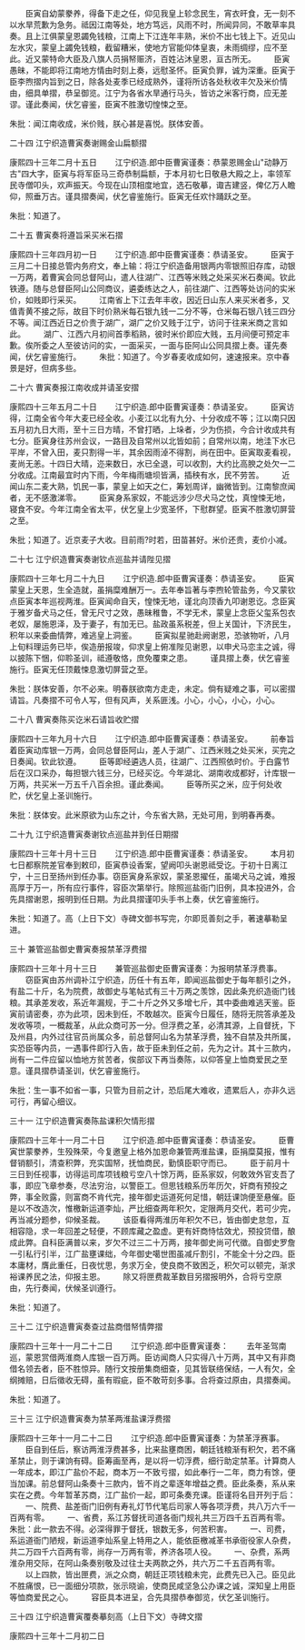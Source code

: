 <!-- { "loadSidebar": true } -->
　　臣寅自幼蒙豢养，得备下走之任，仰见我皇上轸念民生，宵衣旰食，无一刻不以水旱荒歉为急务。祗因江南等处，地方笃远，风雨不时，所闻异同，不敢草率具奏。且上江俱蒙皇恩蠲免钱粮，江南上下江连年丰熟，米价不出七钱上下。近见山左水灾，蒙皇上蠲免钱粮，截留糟米，使地方官能仰体皇衷，未雨绸缪，应不至此。近又蒙特命大臣及八旗人员捐帑赈济，百姓沾沐皇恩，亘古所无。 
　　臣寅愚昧，不能即将江南地方情由时刻上奏，远慰圣怀。臣寅负罪，诚为深重。臣寅于臣李煦摺内旨到之日，除各处麦季已经成熟外，谨将所访各处秋收丰欠及米价情由，细具单摺，恭呈御览。江宁为各省水旱通行马头，皆访之米客行商，应无差谬。谨此奏闻，伏乞睿鉴，臣寅不胜激切惶悚之至。 

朱批：闻江南收成，米价贱，朕心甚是喜悦。朕体安善。 

二十四 江宁织造曹寅奏谢赐金山扁额摺 

康熙四十三年二月十五日 
　　江宁织造.郎中臣曹寅谨奏：恭蒙恩赐金山"动静万古"四大字，臣寅与将军臣马三奇恭制扁额，于本月初七日敬悬大殿之上，率领军民寺僧叩头，欢声振天。今现在山顶相度地宜，选石敬摹，诹吉建竖，俾亿万人瞻仰，照垂万古。谨具摺奏闻，伏乞睿鉴施行。臣寅无任欢忭踊跃之至。 

朱批：知道了。 

二十五 曹寅奏将遵旨采买米石摺 

康熙四十三年四月初一日 
　　江宁织造.郎中臣曹寅谨奏：恭请圣安。 
　　臣寅于三月二十日接总管内务府文，奉上输：将江宁织造备用银两内零银照旧存库，动银一万两，着曹寅会同总督阿山，遣人往湖广、江西等米贱之处采买米石奏闻。钦此铁遵。随与总督臣阿山公同商议，遴委练达之人，前往湖广、江西等处访问的实米价，如贱即行采买。 
　　江南省上下江去年丰收，因近日山东人来买米者多，又值青黄不接之际，故目下时价熟米每石银九钱一二分不等，仓米每石银八钱三四分不等。闻江西近日之价贵于湖广，湖广之价又贱于江宁，访问于往来米商之言如此。 
　　湖广、江西六月初间首季稻熟，彼时米价即应大贱，五月间便可预定丰歉。俟所委之人至彼访问的实，一面采买，一面与臣阿山公同具摺上奏。谨先奏闻，伏乞睿鉴施行。 
　　朱批：知道了。今岁春麦收成如何，速速报来。京中春景是好，但病多些。 

二十六 曹寅奏报江南收成并请圣安摺 

康熙四十三年五月二十日 
　　江宁织造.郎中臣曹寅谨奏：恭请圣安。 
　　臣寅访得，江南全省今年大麦已经全收。小麦江以北有九分、十分收成不等；江以南只因五月初九日大雨，至十三日方晴，不曾打晒，上垛者，少为伤损，今合计收成共有七分。臣寅身往苏州会议，一路目及自常州以北皆如前；自常州以南，地洼下水已平岸，不曾入田，麦只割得一半，其余因雨淖不得割，尚在田中。臣寅取麦看视，麦尚无恙。十四日大晴，迩来数日，水已全退，可以收割，大约比高腴之处欠一二分收成。江南最宜时内下雨，今年梅雨塘坝皆满，插秧有水，民不劳苦。 
　　近闻山东二麦大熟，饥民一事，蒙皇上如天之仁，筹划周详，幽微皆到。江南黎庶闻者，无不感激涕零。 
　　臣寅身系家奴，不能远涉少尽犬马之忱，真惶悚无地，寝食不安。今年江南全省太平，伏乞皇上少宽圣怀，下慰群望。臣寅不胜激切屏营之至。 

朱批；知道了。近京麦子大收。目前雨?时若，田苗甚好。米价还贵，麦价小减。 

二十七 江宁织造曹寅奏谢钦点巡盐并请陛见摺 

康熙四十三年七月二十九日 
　　江宁织造.郎中臣曹寅谨奏：恭请圣安。 
　　臣寅蒙皇上天恩，生全造就，虽捐糜难酬万一。去年奉旨著与李煦轮管盐务，今又蒙钦点臣寅本年巡视两淮。臣寅闻命自天，惶悚无地，谨北向顶香九叩谢恩讫。念臣寅于雅岁备犬马之任，曾无尺寸之效，愚昧稚鲁，不学无术，蒙皇上念臣父玺系包衣老奴，屡施恩泽，及于妻子，有加无已。盐政虽系税差，但上关国计，下济民生，积年以来委曲情弊，难逃皇上洞鉴。 
　　臣寅拟星驰赴阙谢恩，恐骇物听，八月上旬料理运务已毕，俟造册报竣，仰求皇上俯准陛见谢恩，以申犬马恋主之诚，得以披陈下悃，仰聆圣训，祗遵敬恪，庶免覆束之患。 
　　谨具摺上奏，伏乞睿鉴施行。臣寅无任顶戴悚息激切屏营之至。 

朱批：朕体安善，尔不必来。明春朕欲南方走走，未定。倘有疑难之事，可以密摺请旨。凡奏摺不可令人写，但有风声，关系匪浅。小心，小心，小心，小心。 

二十八 曹寅奏陈买讫米石请旨收贮摺 

康熙四十三年九月十六日 
　　江宁织造.郎中臣曹寅谨奏：恭请圣安。 
　　前奉旨着臣寅动库银一万两，会同总督臣阿山，差人于湖广、江西米贱之处买米，买完之日奏闻。钦此钦遵。 
　　臣等即经遴选人员，往湖广、江西照依时价。于白露节后在汉口采办，每担银六钱三分，已经买讫。今年湖北、湖南收成都好，计库银一万两，共买米一万五千八百余担。谨此奏闻。 
　　臣等所买之米，应于何处收贮，伏乞皇上圣训施行。 

朱批：朕体安。此米原欲为山东之计，今东省大熟，无处可用，到明春再奏。 

二十九 江宁织造曹寅奏谢钦点巡盐并到任日期摺 

康熙四十三年十月十三日 
　　江宁织造.郎中臣曹寅谨奏：恭请圣安。 
　　本月初七日都察院差官奉到敕印，臣寅恭设香案，望阙叩头谢恩祗受讫。于初十日离江宁，十三日至扬州到任办事。窃臣寅身系家奴，蒙圣恩擢任，虽竭犬马之诚，难报高厚于万一，所有应行事件，容臣次第举行。除照巡盐衙门旧例，具本投进外，合先具摺谢恩，报明到任日期。为此具摺谨叩头手书上奏，伏乞睿鉴施行。 

朱批：知道了。高（上日下文）寺碑文御书写完，尔即觅善刻之手，著速摹勒呈进。 

三十 兼管巡盐御史曹寅奏报禁革浮费摺 

康熙四十三年十月十三日 
　　兼管巡盐御史臣曹寅谨奏：为报明禁革浮费事。 
　　窃臣寅由苏州调补江宁织造，历任十有五年，即闻巡盐御史于每年额引之外，有盐二十斤，名为院费，故御史与笔帖式有三十万两之羡馀，因此条充织造衙门钱粮。其承差发收，系近年漏规，于二十斤之外又多增七斤，其中委曲难逃天鉴。臣寅前请密奏，亦为此项，因未到任，不敢越次。臣寅今日履任，随将无院答承差及发收等项，一概裁革，从此众商可苏一分。但浮费之革，必清其源，上自督抚，下及州县，内外过往官员尚属众多，前总督阿山名为禁革浮费，独不自禁及共所属，实恐臣等内员，一遇事件即行入告，故于臣未到任之前，先为之计。其十三款内，尚有一二件应留以恤地方贫苦者，俟部议下再当奏陈，以仰答皇上恤商爱民之至意。谨具摺恭请圣训，伏乞睿鉴施行。 

朱批：生一事不如省一事，只管为目前之计，恐后尾大难收，遗累后人，亦非久远可行，再留心细议。 

三十一 江宁织造曹寅奏陈盐课积欠情形摺 

康熙四十三年十一月二十日 
　　江宁织造.郎中臣曹寅谨奏：恭请圣安。 
　　臣曹寅世蒙豢养，生殁殊荣，今复邀皇上格外加恩命兼管两淮盐课，臣捐糜莫报，惟有督销额引，清查积弊，充实国帑，抚恤商民，勤慎臣职守而已。 
　　臣于前月十三日到任视事，访得运司库项钱粮亏空八十馀万两，臣系家奴，何敢效外官支吾了事，即应飞章参奏，尽法穷治，以警臣工。但思钱粮系历年历欠，奸商有预投之弊，事全败露，则富商不肯代完，接年御史运道死何足惜，朝廷课饷便至悬催。臣是以不改造次，惟檄新运道李灿，严比细查两年积欠，定限两月交代，若可少完，再当减分题参，仰候圣裁。 
　　该臣看得两淮历年积欠不已，皆由御史怠忽，互相容隐，求一年回差之轻便，不顾库藏之盈虚。更有奸商恃怙效尤，预投贷借，酿成此弊。自科臣满普以来，岁欠不过三二十万两，接年御史尚可代徵。自御史罗詹一引私行引半，江广盐壅课绌，今年御史噶世图虽减斤割引，不能全十分之四。臣本庸材，膺此重任，日夜忧思，务求万全，使良商不致困乏，积欠可以顿完，渐求裕课养民之法，仰报主恩。 
　　除又将匣费裁革数目另摺报明外，合将亏空原由，先行奏闻，伏候圣训遵行。 

朱批：知道了。 

三十二 江宁织造曹寅奏查过盐商借帑情弊摺 

康熙四十三年十一月二十二日 
　　江宁织造.郎中臣曹寅谨奏： 
　　去年圣驾南巡，蒙恩赏借两淮商人库银一百万两。臣访闻商人只实得八十万两，其中又有非商借名领去者，臣不胜惊异。随行文按册集商细查，见其皆联络保结，一人有欠，全纲摊赔，日后徵收无碍，虽有瑕疵，臣不敢苛刻多事。合将查过原由，具摺奏闻。 

朱批：知道了。 

三十三 江宁织造曹寅奏为禁革两淮盐课浮费摺 

康熙四十三年十一月二十二日 
　　江宁织造.郎中臣曹寅谨奏：为禁革浮赛事。 
　　臣自到任后，察访两淮浮费甚多，比来盐壅商困，朝廷钱粮渐有积欠，若不痛革禁止，则于课饷有碍。臣筹画至再，是以将一切浮费，细行助定禁革。计算商人一年成本，即江广盐价不起，商本万一不致亏摺，如此奉行一二年，商力有馀，便当加课。前总督阿山条奏十三款内，皆不肖之辈逐年增益之费。臣此条奏，系从来实在之费。今年暂革苏商，江广盐价一起，即可条奏充课。臣谨将名目开列于后： 
　　一、院费、盐差衙门旧例有寿礼灯节代笔后司家人等各项浮费，共八万六千一百两有零。 
　　一、省费，系江苏督抚司道各衙门规礼共三万四千五百两有零。朱批：此一款去不得。必深得罪于督抚，银数无多，何苦积害。 
　　一、司费，系运道衙门陋规，新运道李灿系皇上特用之人，能依臣檄减革书承衙役家人杂费，共二万四千六百两有零，尚存一万两有零，养济各项人役。 
　　一、杂费，系两淮杂用交际，在阿山条奏别敬及过往士夫两款之外，共六万二千五百两有零。 
　　以上四款，皆出匣费，派之众商，朝廷正项钱粮未完，此费先已入己。臣见此不胜痛恨，已一面细分项款，张示晓谕，使商民咸坚急公办课之诚，深知皇上用臣等恤商爱民之心。 
　　容臣具本进呈，合先具摺恭奉御览，伏乞圣训施行。 

三十四 江宁织造曹寅覆奏摹刻高（上日下文）寺碑文摺 

康熙四十三年十二月初二日 
